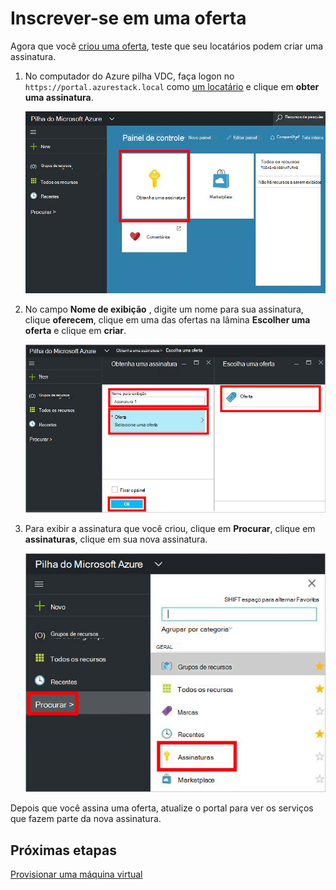 <properties
    pageTitle="Assinar uma oferta e provisionar uma máquina virtual na pilha de Azure (Locatário) | Microsoft Azure"
    description="Como um locatário, saiba como assinar uma oferta e provisionar uma máquina virtual na pilha do Azure."
    services="azure-stack"
    documentationCenter=""
    authors="ErikjeMS"
    manager="byronr"
    editor=""/>

<tags
    ms.service="azure-stack"
    ms.workload="na"
    ms.tgt_pltfrm="na"
    ms.devlang="na"
    ms.topic="get-started-article"
    ms.date="09/26/2016"
    ms.author="erikje"/>

# <a name="subscribe-to-an-offer"></a>Inscrever-se em uma oferta

Agora que você [criou uma oferta](azure-stack-create-offer.md), teste que seu locatários podem criar uma assinatura.

1.  No computador do Azure pilha VDC, faça logon no `https://portal.azurestack.local` como [um locatário](azure-stack-connect-azure-stack.md#log-in-as-a-tenant) e clique em **obter uma assinatura**.

    ![](media/azure-stack-subscribe-plan-provision-vm/image01.png)

2.  No campo **Nome de exibição** , digite um nome para sua assinatura, clique **oferecem**, clique em uma das ofertas na lâmina **Escolher uma oferta** e clique em **criar**.

    ![](media/azure-stack-subscribe-plan-provision-vm/image02.png)

4.  Para exibir a assinatura que você criou, clique em **Procurar**, clique em **assinaturas**, clique em sua nova assinatura.  

    ![](media/azure-stack-subscribe-plan-provision-vm/image03.png)


Depois que você assina uma oferta, atualize o portal para ver os serviços que fazem parte da nova assinatura.




## <a name="next-steps"></a>Próximas etapas

[Provisionar uma máquina virtual](azure-stack-provision-vm.md)
